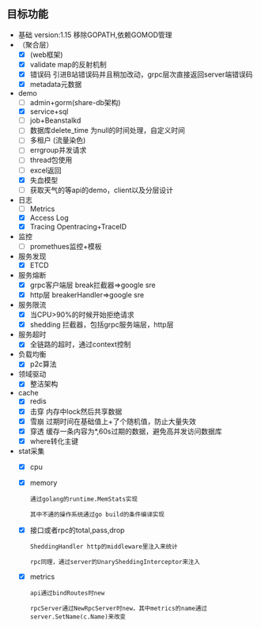 
## 目标功能
- 基础
    version:1.15
    移除GOPATH,依赖GOMOD管理
- （聚合层）
    - [x] (web框架)
    - [x] validate map的反射机制
    - [x] 错误码 引进B站错误码并且稍加改动，grpc层次直接返回server端错误码
    - [x] metadata元数据

- demo
    - [ ] admin+gorm(share-db架构)
    - [x] service+sql
    - [ ] job+Beanstalkd
    - [ ] 数据库delete_time 为null的时间处理，自定义时间
    - [ ] 多租户 (流量染色)
    - [ ] errgroup并发请求
    - [ ] thread包使用
    - [ ] excel返回
    - [x] 失血模型
    - [ ] 获取天气的等api的demo，client以及分层设计
    
- 日志
    - [ ] Metrics
    - [x] Access Log
    - [x] Tracing Opentracing+TraceID
- 监控
    - [ ] promethues监控+模板
- 服务发现
    - [x] ETCD
- 服务熔断
    - [x] grpc客户端层 break拦截器=>google sre
    - [x] http层 breakerHandler=>google sre
- 服务限流
    - [x] 当CPU>90%的时候开始拒绝请求
    - [x] shedding 拦截器，包括grpc服务端层，http层
- 服务超时
    - [x] 全链路的超时，通过context控制
- 负载均衡
    - [x] p2c算法
- 领域驱动
	- [x] 整洁架构
- cache
	- [x] redis
    - [x] 击穿  内存中lock然后共享数据
    - [x] 雪崩  过期时间在基础值上+了个随机值，防止大量失效
    - [x] 穿透  缓存一条内容为*,60s过期的数据，避免高并发访问数据库
    - [x] where转化主键

- stat采集
    - [x] cpu
    - [x] memory 
    
        `通过golang的runtime.MemStats实现`
        
        `其中不通的操作系统通过go build的条件编译实现`
         
    - [x] 接口或者rpc的total,pass,drop
    
        `SheddingHandler http的middleware里注入来统计`
        
        `rpc同理，通过server的UnarySheddingInterceptor来注入`
    - [x] metrics
    
        `api通过bindRoutes时new`
        
        `rpcServer通过NewRpcServer时new，其中metrics的name通过server.SetName(c.Name)来改变 ` 

